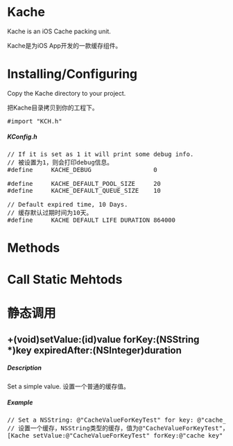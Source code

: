 Kache
=============
Kache is an iOS Cache packing unit.

Kache是为iOS App开发的一款缓存组件。

Installing/Configuring
======================

Copy the Kache directory to your project.

把Kache目录拷贝到你的工程下。

<pre>
#import "KCH.h"
</pre>

##### *KConfig.h*
<pre>
// If it is set as 1 it will print some debug info.
// 被设置为1，则会打印debug信息。
#define     KACHE_DEBUG                 0

#define     KACHE_DEFAULT_POOL_SIZE     20
#define     KACHE_DEFAULT_QUEUE_SIZE    10

// Default expired time, 10 Days.
// 缓存默认过期时间为10天。
#define     KACHE_DEFAULT_LIFE_DURATION 864000
</pre>

Methods
=========

# Call Static Mehtods
# 静态调用

## +(void)setValue:(id)value forKey:(NSString *)key expiredAfter:(NSInteger)duration
##### *Description*

Set a simple value.
设置一个普通的缓存值。

##### *Example*

<pre>
// Set a NSString: @"CacheValueForKeyTest" for key: @"cache_key", and it will be expired after an hour.
// 设置一个缓存，NSString类型的缓存，值为@"CacheValueForKeyTest"，键为@"cache_key"，1小时候过期。
[Kache setValue:@"CacheValueForKeyTest" forKey:@"cache_key" expiredAfter:3600];
</pre>
